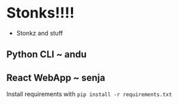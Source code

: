 # <big>Stonks!!!!</big>

- Stonkz and stuff

## Python CLI ~ andu

## React WebApp ~ senja

Install requirements with `pip install -r requirements.txt`

